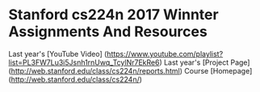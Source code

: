 # Stanford cs224n 2017 Winnter Assignments And Resources

Last year's [YouTube Video] (https://www.youtube.com/playlist?list=PL3FW7Lu3i5Jsnh1rnUwq_TcylNr7EkRe6)
Last year's [Project Page] (http://web.stanford.edu/class/cs224n/reports.html)
Course [Homepage] (http://web.stanford.edu/class/cs224n/)
